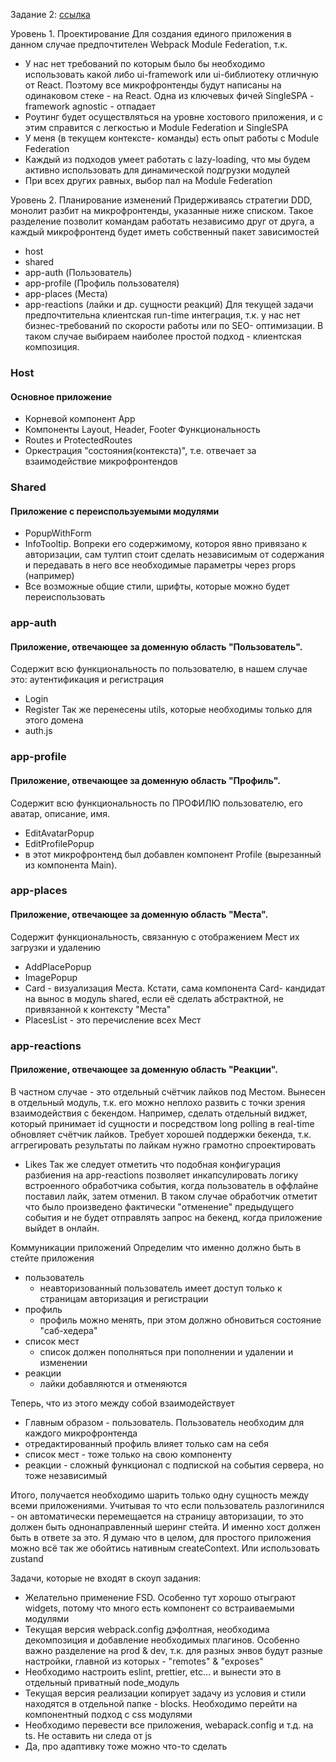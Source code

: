 Задание 2: [ссылка](https://app.diagrams.net/#G1Wzy88Lb42Vx5A7lgc5ZniYND1mROspan#%7B%22pageId%22%3A%22I4acyg7v4E1xQS31z4bg%22%7D)

Уровень 1. Проектирование
Для создания единого приложения в данном случае предпочтителен Webpack Module Federation, т.к.
- У нас нет требований по которым было бы необходимо использовать какой либо ui-framework или ui-библиотеку отличную от React. Поэтому все микрофронтенды будут написаны на одинаковом стеке - на React. Одна из ключевых фичей SingleSPA - framework agnostic - отпадает
- Роутинг будет осуществляться на уровне хостового приложения, и с этим справится с легкостью и Module Federation и SingleSPA
- У меня (в текущем контексте- команды) есть опыт работы с Module Federation
- Каждый из подходов умеет работать с lazy-loading, что мы будем активно использовать для динамической подгрузки модулей
- При всех других равных, выбор пал на Module Federation

Уровень 2. Планирование изменений
Придерживаясь стратегии DDD, монолит разбит на микрофронтенды, указанные ниже списком. Такое разделение позволит командам работать независимо друг от друга, а каждый микрофронтенд будет иметь собственный пакет зависимостей
- host
- shared
- app-auth (Пользователь)
- app-profile (Профиль пользователя)
- app-places (Места)
- app-reactions (лайки и др. сущности реакций)
  Для текущей задачи предпочтительна клиентская run-time интеграция, т.к. у нас нет бизнес-требований по скорости работы или по SEO- оптимизации. В таком случае выбираем наиболее простой подход - клиентская композиция.

### Host
####  Основное приложение
- Корневой компонент App
- Компоненты Layout, Header, Footer
  Функциональность
- Routes и ProtectedRoutes
- Оркестрация "состояния(контекста)", т.е. отвечает за взаимодействие микрофронтендов

### Shared
#### Приложение с переиспользуемыми модулями
- PopupWithForm
- InfoTooltip. Вопреки его содержимому, котороя явно привязано к авторизации, сам тултип стоит сделать независимым от содержания и передавать в него все необходимые параметры через props (например)
- Все возможные общие стили, шрифты, которые можно будет переиспользовать

### app-auth
#### Приложение, отвечающее за доменную область "Пользователь".
Содержит всю функциональность по пользователю, в нашем случае это: аутентификация и регистрация
- Login
- Register
  Так же перенесены utils, которые необходимы только для этого домена
- auth.js

### app-profile
#### Приложение, отвечающее за доменную область "Профиль".
Содержит всю функциональность по ПРОФИЛЮ пользователю, его аватар, описание, имя.
- EditAvatarPopup
- EditProfilePopup
- в этот микрофронтенд был добавлен компонент Profile (вырезанный из компонента Main).

### app-places
#### Приложение, отвечающее за доменную область "Места".
Содержит функциональность, связанную с отображением Мест их загрузки и удалению
- AddPlacePopup
- ImagePopup
- Card - визуализация Места. Кстати, сама компонента Card- кандидат на вынос в модуль shared, если её сделать абстрактной, не привязанной к контексту "Места"
- PlacesList - это перечисление всех Мест

### app-reactions
#### Приложение, отвечающее за доменную область "Реакции".
В частном случае - это отдельный счётчик лайков под Местом. Вынесен в отдельный модуль, т.к. его можно неплохо развить с точки зрения взаимодействия с бекендом. Например, сделать отдельный виджет, который принимает id сущности и посредством long polling в real-time обновляет счётчик лайков. Требует хорошей поддержки бекенда, т.к. аггрегировать результаты по лайкам нужно грамотно спроектировать
- Likes
  Так же следует отметить что подобная конфигурация разбиения на app-reactions позволяет инкапсулировать логику встроенного обработчика события, когда пользователь в оффлайне поставил лайк, затем отменил. В таком случае обработчик отметит что было произведено фактически "отменение" предыдущего события и не будет отправлять запрос на бекенд, когда приложение выйдет в онлайн.

Коммуникации приложений
Определим что именно должно быть в стейте приложения
- пользователь
  - неавторизованный пользователь имеет доступ только к страницам авторизация и регистрации
- профиль
  - профиль можно менять, при этом должно обновиться состояние "саб-хедера"
- список мест
  - список должен пополняться при пополнении и удалении и изменении
- реакции
  - лайки добавляются и отменяются

Теперь, что из этого между собой взаимодействует
- Главным образом - пользователь. Пользователь необходим для каждого микрофронтенда
- отредактированный профиль влияет только сам на себя
- список мест - тоже только на свою компоненту
- реакции - сложный функционал с подпиской на события сервера, но тоже независимый

Итого, получается необходимо шарить только одну сущность между всеми приложениями. Учитывая то что если пользователь разлогинился - он автоматически перемещается на страницу авторизации, то это должен быть однонаправленный шеринг стейта. И именно хост должен быть в ответе за это. Я думаю что в целом, для простого приложения можно всё так же обойтись нативным createContext. Или использовать zustand

Задачи, которые не входят в скоуп задания:
- Желательно применение FSD. Особенно тут хорошо отыграют widgets, потому что много есть компонент со встраиваемыми модулями
- Текущая версия webpack.config дэфолтная, необходима декомпозиция и добавление необходимых плагинов. Особенно важно разделение на prod & dev, т.к. для разных энвов будут разные настройки, главной из которых - "remotes" & "exposes"
- Необходимо настроить eslint, prettier, etc… и вынести это в отдельный приватный node_модуль
- Текущая версия реализации копирует задачу из условия и стили находятся в отдельной папке - blocks. Необходимо перейти на компонентный подход с css модулями
- Необходимо перевести все приложения, webapack.config и т.д. на ts. Не оставить ни следа от js
- Да, про адаптивку тоже можно что-то сделать